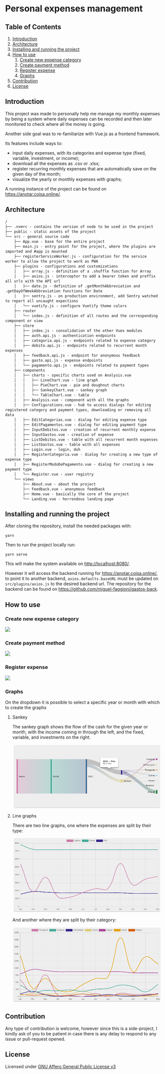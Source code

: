# Personal expenses management

## Table of Contents

1.  [Introduction](#orgc51a23b)
2.  [Architecture](#org93fdac1)
3.  [Installing and running the project](#org398cd3f)
4.  [How to use](#org208ed42)
    1.  [Create new expense category](#org586b5b6)
    2.  [Create payment method](#org90ad986)
    3.  [Register expense](#org0df88b9)
    4.  [Graphs](#orga1716c9)
5.  [Contribution](#org5abc083)
6.  [License](#org1428ab1)



<a id="orgc51a23b"></a>

## Introduction

This project was made to personally help me manage my monthly expenses by being a system where daily expenses can be recorded and then later monitored to check where all the money is going.

Another side goal was to re-familiarize with Vue.js as a frontend framework.

Its features include ways to:

-   input daily expenses, with its categories and expense type (fixed, variable, investment, or income);
-   download all the expenses as .csv or .xlsx;
-   register recurring monthly expenses that are automatically save on the given day of the month;
-   visualize the yearly or monthly expenses with graphs;

A running instance of the project can be found on <https://anotar.coisa.online/>.


<a id="org93fdac1"></a>

## Architecture

    /
    ├── .nvmrc - contains the version of node to be used in the project
    ├── public - static assets of the project
    └── src - general source code
        ├── App.vue - base for the entire project
        ├── main.js - entry point for the project, where the plugins are imported and #app is mounted
        ├── registerServiceWorker.js - configuration for the service worker to allow the project to work as PWA
        ├── plugins - configurations and customizations
        │   ├── array.js - definition of a .shuffle function for Array
        │   ├── axios.js - interceptor to add a bearer token and preffix all urls with the API url
        │   ├── date.js - definition of .getMonthAbbreviation and .getDayOfWeekAbbreviation functions for Date
        │   ├── sentry.js - on production environment, add Sentry watched to report all uncaught expections
        │   └── vuetify.js - configure Vuetify theme colors
        ├── router
        │   └── index.js - definition of all routes and the corresponding component or view
        ├── store
        │   ├── index.js - consolidation of the other Vuex modules
        │   ├── auth.api.js - authentication endpoints
        │   ├── categoria.api.js - endpoints related to expense category
        │   ├── debito.api.js - endpoints related to recurrent month expenses
        │   ├── feedback.api.js - endpoint for anonymous feedback
        │   ├── gasto.api.js - expense endpoints
        │   └── pagamento.api.js - endpoints related to payment types
        ├── components
        │   ├── charts - specific charts used on Analysis.vue
        │   │   ├── LineChart.vue - line graph
        │   │   ├── PieChart.vue - pie and doughnut charts
        │   │   ├── SankeyChart.vue - sankey graph
        │   │   └── TableChart.vue - table
        │   ├── Analysis.vue - component with all the graphs
        │   ├── Configurations.vue - hub to access dialogs for editing registered category and payment types, downloading or removing all data
        │   ├── EditCategorias.vue - dialog for editing expense type
        │   ├── EditPagamentos.vue - dialog for editing payment type
        │   ├── InputDebitos.vue - creation of recurrent monthly expense
        │   ├── InputGastos.vue - creation of expense
        │   ├── ListDebitos.vue - table with all recurrent month expenses
        │   ├── ListGastos.vue - table with all expenses
        │   ├── Login.vue - login, duh
        │   ├── RegisterCategoria.vue - dialog for creating a new type of expense type
        │   ├── RegisterModoDePagamento.vue - dialog for creating a new payment type
        │   └── Register.vue - user registry
        └── views
            ├── About.vue - about the project
            ├── Feedback.vue - anonymous feedback
            ├── Home.vue - basically the core of the project
            └── Landing.vue - horrendous landing page


<a id="org398cd3f"></a>

## Installing and running the project

After cloning the repository, install the needed packages with:

    yarn

Then to run the project locally run:

    yarn serve

This will make the system available on <http://localhost:8080/>.

However it will access the backend running for <https://anotar.coisa.online/>, to point it to another backend, `axios.defaults.baseURL` must be updated on `src/plugins/axios.js` to the desired backend url. The repository for the backend can be found on <https://github.com/miguel-faggioni/gastos-back>.


<a id="org208ed42"></a>

## How to use


<a id="org586b5b6"></a>

### Create new expense category

<img src="./imgs/create-category.gif" width="250" />


<a id="org90ad986"></a>

### Create payment method

<img src="./imgs/create-payment-type.gif" width="250" />


<a id="org0df88b9"></a>

### Register expense

<img src="./imgs/register-expense.gif" width="250" />


<a id="orga1716c9"></a>

### Graphs

On the dropdown it is possible to select a specific year or month with which to create the graphs

1.  Sankey

    The sankey graph shows the flow of the cash for the given year or month, with the income coming in through the left, and the fixed, variable, and investments on the right.
    
    ![img](./imgs/sankey.png)

2.  Line graphs

    There are two line graphs, one where the expenses are split by their type:
    
    ![img](./imgs/line-by-type.png)
    
    And another where they are split by their category:
    
    ![img](./imgs/line-by-category.png)


<a id="org5abc083"></a>

## Contribution

Any type of contribution is welcome, however since this is a side-project, I kindly ask of you to be patient in case there is any delay to respond to any issue or pull-request opened.


<a id="org1428ab1"></a>

## License

Licensed under [GNU Affero General Public License v3](https://tldrlegal.com/license/gnu-affero-general-public-license-v3-(agpl-3.0))

